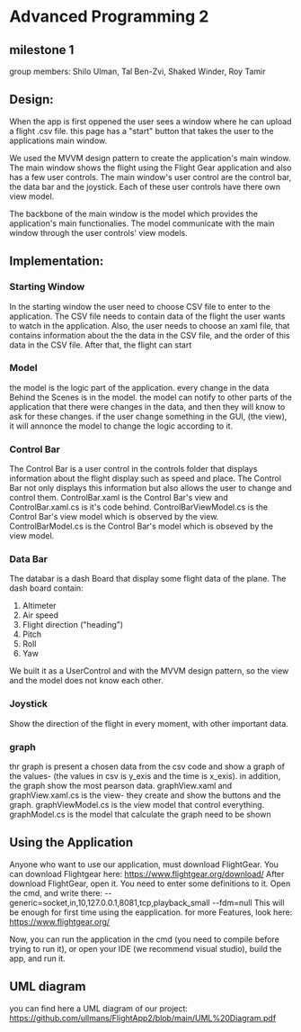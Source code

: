 # Advanced Programming 2
## milestone 1

group members: Shilo Ulman, Tal Ben-Zvi, Shaked Winder, Roy Tamir

## Design:
When the app is first oppened the user sees a window where he can upload a flight .csv file.
this page has a "start" button that takes the user to the applications main window.

We used the MVVM design pattern to create the application's main window.
The main window shows the flight using the Flight Gear application and also has a few user controls.
The main window's user control are the control bar, the data bar and the joystick.
Each of these user controls have there own view model.

The backbone of the main window is the model which provides the application's main functionalies.
The model communicate with the main window through the user controls' view models.

## Implementation:

### Starting Window
In the starting window the user need to choose CSV file to enter to the application. The CSV file needs to contain data of the flight the user wants to watch in the application.
Also, the user needs to choose an xaml file, that contains information about the the data in the CSV file, and the order of this data in the CSV file.
After that, the flight can start

### Model
the model is the logic part of the application. every change in the data Behind the Scenes is in the model. the model can notify to other parts of the application that there were changes in the data, and then they will know to ask for these changes.
if the user change something in the GUI, (the view), it will annonce the model to change the logic according to it.

### Control Bar
The Control Bar is a user control in the controls folder that displays information about the flight
display such as speed and place. The Control Bar not only displays this information but also allows
the user to change and control them.
ControlBar.xaml is the Control Bar's view and ControlBar.xaml.cs is it's code behind.
ControlBarViewModel.cs is the Control Bar's view model which is observed by the view.
ControlBarModel.cs is the Control Bar's model which is obseved by the view model.

### Data Bar
The databar is a dash Board that display some flight data of the plane.
The dash board contain:
1. Altimeter
2. Air speed
3. Flight direction ("heading")
4. Pitch
5. Roll
6. Yaw 

We built it as a UserControl and with the MVVM design pattern, so the view and the model does not know each other.

### Joystick
Show the direction of the flight in every moment, with other important data.

### graph
thr graph is present a chosen data from the csv code and show a graph of the values- (the values in csv is y_exis and the time is x_exis).
in addition, the graph show the most pearson data.
graphView.xaml and graphView.xaml.cs is the view- they create and show the buttons and the graph.
graphViewModel.cs is the view model that control everything.
graphModel.cs is the model that calculate the graph need to be shown


## Using the Application
Anyone who want to use our application, must download FlightGear. You can download Flightgear here: https://www.flightgear.org/download/
After download FlightGear, open it. You need to enter some definitions to it.
Open the cmd, and write there:
--generic=socket,in,10,127.0.0.1,8081,tcp,playback_small
--fdm=null
This will be enough for first time using the eapplication. for more Features, look here: https://www.flightgear.org/

Now, you can run the application in the cmd (you need to compile before trying to run it), or open your IDE (we recommend visual studio), build the app, and run it.

## UML diagram
you can find here a UML diagram of our project: https://github.com/ullmans/FlightApp2/blob/main/UML%20Diagram.pdf
